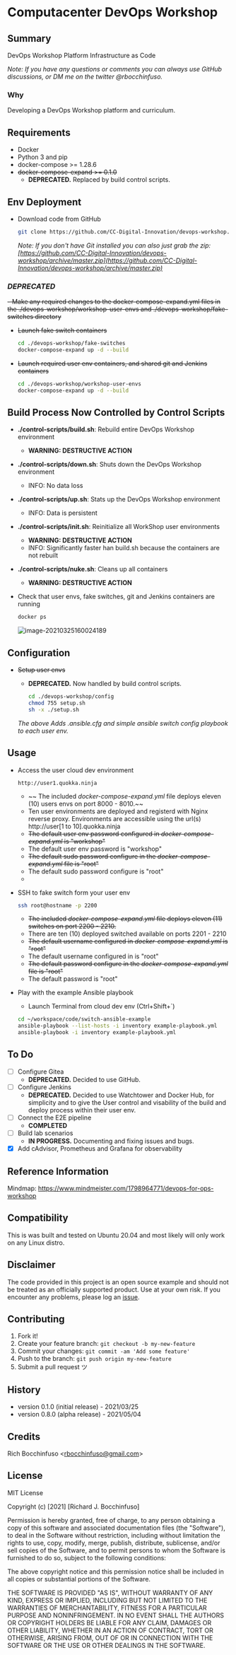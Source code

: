 # Computacenter DevOps Workshop

## Summary

DevOps Workshop Platform Infrastructure as Code

_Note: If you have any questions or comments you can always use GitHub discussions, or DM me on the twitter @rbocchinfuso._

### Why

Developing a DevOps Workshop platform and curriculum.

## Requirements

- Docker
- Python 3 and pip
- docker-compose >= 1.28.6
- ~~docker-compose-expand >= 0.1.0~~
  - **DEPRECATED.** Replaced by build control scripts.

## Env Deployment

- Download code from GitHub

  ```bash
  git clone https://github.com/CC-Digital-Innovation/devops-workshop.git
  ```

  _Note: If you don't have Git installed you can also just grab the zip:
  [https://github.com/CC-Digital-Innovation/devops-workshop/archive/master.zip](https://github.com/CC-Digital-Innovation/devops-workshop/archive/master.zip)_

### **_DEPRECATED_**

~~- Make any required changes to the docker-compose-expand.yml files in the ./devops-workshop/workshop-user-envs and ./devops-workshop/fake-switches directory~~

- ~~Launch fake switch containers~~

  ```bash
  cd ./devops-workshop/fake-switches
  docker-compose-expand up -d --build
  ```

- ~~Launch required user env containers, and shared git and Jenkins containers~~

  ```bash
  cd ./devops-workshop/workshop-user-envs
  docker-compose-expand up -d --build
  ```

## Build Process Now Controlled by Control Scripts

- **./control-scripts/build.sh**: Rebuild entire DevOps Workshop environment
  - **WARNING: DESTRUCTIVE ACTION**
- **./control-scripts/down.sh**: Shuts down the DevOps Workshop environment
  - INFO: No data loss
- **./control-scripts/up.sh**: Stats up the DevOps Workshop environment
  - INFO: Data is persistent
- **./control-scripts/init.sh**: Reinitialize all WorkShop user environments
  - **WARNING: DESTRUCTIVE ACTION**
  - INFO: Significantly faster han build.sh because the containers are not rebuilt
- **./control-scripts/nuke.sh**: Cleans up all containers

  - **WARNING: DESTRUCTIVE ACTION**

- Check that user envs, fake switches, git and Jenkins containers are running

  ```bash
  docker ps
  ```

  ![image-20210325160024189](https://i.imgur.com/WbvvYVh.png)

## Configuration

- ~~Setup user envs~~

  - **DEPRECATED.** Now handled by build control scripts.

    ```bash
    cd ./devops-workshop/config
    chmod 755 setup.sh
    sh -x ./setup.sh
    ```

  _The above Adds .ansible.cfg and simple ansible switch config playbook to each user env._

## Usage

- Access the user cloud dev environment

  ```http
  http://user1.quokka.ninja
  ```

  - ~~ The included _docker-compose-expand.yml_ file deploys eleven (10) users envs on port 8000 - 8010.~~
  - Ten user environments are deployed and registerd with Nginx reverse proxy. Environments are accessible using the url(s) http://user[1 to 10].quokka.ninja
  - ~~The default user env password configured in _docker-compose-expand.yml_ is "workshop"~~
  - The default user env password is "workshop"
  - ~~The default sudo password configure in the _docker-compose-expand.yml_ file is "root"~~
  - The default sudo password configure is "root"
  -

- SSH to fake switch form your user env

  ```bash
  ssh root@hostname -p 2200
  ```

  - ~~The included _docker-compose-expand.yml_ file deploys eleven (11) switches on port 2200 - 2210.~~
  - There are ten (10) deployed switched available on ports 2201 - 2210
  - ~~The default username configured in _docker-compose-expand.yml_ is "root"~~
  - The default username configured in is "root"
  - ~~The default password configure in the _docker-compose-expand.yml_ file is "root"~~
  - The default password is "root"

- Play with the example Ansible playbook

  - Launch Terminal from cloud dev env (Ctrl+Shift+`)

  ```bash
  cd ~/workspace/code/switch-ansible-example
  ansible-playbook --list-hosts -i inventory example-playbook.yml
  ansible-playbook -i inventory example-playbook.yml
  ```

## To Do

- [ ] Configure Gitea
  - **DEPRECATED.** Decided to use GitHub.
- [ ] Configure Jenkins
  - **DEPRECATED.** Decided to use Watchtower and Docker Hub, for simplicity and to give the User control and visability of the build and deploy process within their user env.
- [ ] Connect the E2E pipeline
  - **COMPLETED**
- [ ] Build lab scenarios
  - **IN PROGRESS.** Documenting and fixing issues and bugs.
- [x] Add cAdvisor, Prometheus and Grafana for observability

## Reference Information

Mindmap: https://www.mindmeister.com/1798964771/devops-for-ops-workshop

## Compatibility

This is was built and tested on Ubuntu 20.04 and most likely will only work on any Linux distro.

## Disclaimer

The code provided in this project is an open source example and should not be treated as an officially supported product. Use at your own risk. If you encounter any problems, please log an [issue](https://github.com/CC-Digital-Innovation/devops-workshop/issues).

## Contributing

1. Fork it!
2. Create your feature branch: `git checkout -b my-new-feature`
3. Commit your changes: `git commit -am 'Add some feature'`
4. Push to the branch: `git push origin my-new-feature`
5. Submit a pull request ツ

## History

- version 0.1.0 (initial release) - 2021/03/25
- version 0.8.0 (alpha release) - 2021/05/04

## Credits

Rich Bocchinfuso <<rbocchinfuso@gmail.com>>

## License

MIT License

Copyright (c) [2021] [Richard J. Bocchinfuso]

Permission is hereby granted, free of charge, to any person obtaining a copy of this software and associated documentation files (the "Software"), to deal in the Software without restriction, including without limitation the rights to use, copy, modify, merge, publish, distribute, sublicense, and/or sell copies of the Software, and to permit persons to whom the Software is furnished to do so, subject to the following conditions:

The above copyright notice and this permission notice shall be included in all copies or substantial portions of the Software.

THE SOFTWARE IS PROVIDED "AS IS", WITHOUT WARRANTY OF ANY KIND, EXPRESS OR IMPLIED, INCLUDING BUT NOT LIMITED TO THE WARRANTIES OF MERCHANTABILITY, FITNESS FOR A PARTICULAR PURPOSE AND NONINFRINGEMENT. IN NO EVENT SHALL THE AUTHORS OR COPYRIGHT HOLDERS BE LIABLE FOR ANY CLAIM, DAMAGES OR OTHER LIABILITY, WHETHER IN AN ACTION OF CONTRACT, TORT OR OTHERWISE, ARISING FROM, OUT OF OR IN CONNECTION WITH THE SOFTWARE OR THE USE OR OTHER DEALINGS IN THE SOFTWARE.
